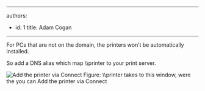 

---
authors:
  - id: 1
    title: Adam Cogan
---




<span class='intro'> <p>For PCs that are not on the domain, the printers won’t be automatically installed.</p>
<p>So add a DNS alias which map \\printer to your print server.</p>
 </span>

<img class="ms-rteCustom-ImageArea" alt="Add the printer via Connect" src="/PublishingImages/add-printer-via-connect.jpg" />
<span class="ms-rteCustom-FigureNormal">Figure&#58; \\printer takes to this window, were the you can Add the printer via Connect</span>


